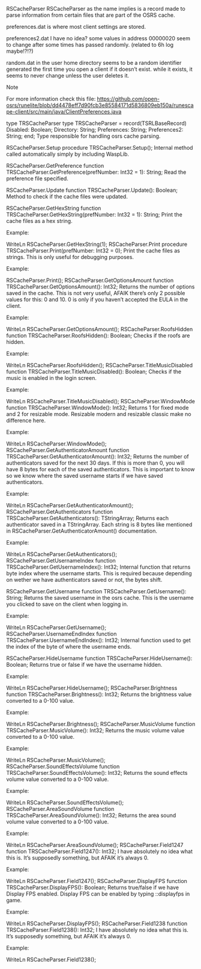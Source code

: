RSCacheParser
RSCacheParser as the name implies is a record made to parse information from certain files that are part of the OSRS cache.

preferences.dat is where most client settings are stored.

preferences2.dat I have no idea? some values in address 00000020 seem to change after some times has passed randomly. (related to 6h log maybe!?!?)

random.dat in the user home directory seems to be a random identifier generated the first time you open a client if it doesn’t exist. while it exists, it seems to never change unless the user deletes it.

Note

For more information check this file: https://github.com/open-osrs/runelite/blob/dd4478eff7d90fcb3e85584171d5836809eb150a/runescape-client/src/main/java/ClientPreferences.java

type TRSCacheParser
type
  TRSCacheParser = record(TSRLBaseRecord)
    Disabled: Boolean;
    Directory: String;
    Preferences: String;
    Preferences2: String;
  end;
Type responsible for handling osrs cache parsing.

RSCacheParser.Setup
procedure TRSCacheParser.Setup();
Internal method called automatically simply by including WaspLib.

RSCacheParser.GetPreference
function TRSCacheParser.GetPreference(prefNumber: Int32 = 1): String;
Read the preference file specified.

RSCacheParser.Update
function TRSCacheParser.Update(): Boolean;
Method to check if the cache files were updated.

RSCacheParser.GetHexString
function TRSCacheParser.GetHexString(prefNumber: Int32 = 1): String;
Print the cache files as a hex string.

Example:

WriteLn RSCacheParser.GetHexString(1);
RSCacheParser.Print
procedure TRSCacheParser.Print(prefNumber: Int32 = 0);
Print the cache files as strings. This is only useful for debugging purposes.

Example:

RSCacheParser.Print();
RSCacheParser.GetOptionsAmount
function TRSCacheParser.GetOptionsAmount(): Int32;
Returns the number of options saved in the cache. This is not very useful, AFAIK there’s only 2 possible values for this: 0 and 10. 0 is only if you haven’t accepted the EULA in the client.

Example:

WriteLn RSCacheParser.GetOptionsAmount();
RSCacheParser.RoofsHidden
function TRSCacheParser.RoofsHidden(): Boolean;
Checks if the roofs are hidden.

Example:

WriteLn RSCacheParser.RoofsHidden();
RSCacheParser.TitleMusicDisabled
function TRSCacheParser.TitleMusicDisabled(): Boolean;
Checks if the music is enabled in the login screen.

Example:

WriteLn RSCacheParser.TitleMusicDisabled();
RSCacheParser.WindowMode
function TRSCacheParser.WindowMode(): Int32;
Returns 1 for fixed mode and 2 for resizable mode. Resizable modern and resizable classic make no difference here.

Example:

WriteLn RSCacheParser.WindowMode();
RSCacheParser.GetAuthenticatorAmount
function TRSCacheParser.GetAuthenticatorAmount(): Int32;
Returns the number of authenticators saved for the next 30 days. If this is more than 0, you will have 8 bytes for each of the saved authenticators. This is important to know so we know where the saved username starts if we have saved authenticators.

Example:

WriteLn RSCacheParser.GetAuthenticatorAmount();
RSCacheParser.GetAuthenticators
function TRSCacheParser.GetAuthenticators(): TStringArray;
Returns each authenticator saved in a TStringArray. Each string is 8 bytes like mentioned in RSCacheParser.GetAuthenticatorAmount() documentation.

Example:

WriteLn RSCacheParser.GetAuthenticators();
RSCacheParser.GetUsernameIndex
function TRSCacheParser.GetUsernameIndex(): Int32;
Internal function that returns byte index where the username starts. This is required because depending on wether we have authenticators saved or not, the bytes shift.

RSCacheParser.GetUsername
function TRSCacheParser.GetUsername(): String;
Returns the saved username in the osrs cache. This is the username you clicked to save on the client when logging in.

Example:

WriteLn RSCacheParser.GetUsername();
RSCacheParser.UsernameEndIndex
function TRSCacheParser.UsernameEndIndex(): Int32;
Internal function used to get the index of the byte of where the username ends.

RSCacheParser.HideUsername
function TRSCacheParser.HideUsername(): Boolean;
Returns true or false if we have the username hidden.

Example:

WriteLn RSCacheParser.HideUsername();
RSCacheParser.Brightness
function TRSCacheParser.Brightness(): Int32;
Returns the brightness value converted to a 0-100 value.

Example:

WriteLn RSCacheParser.Brightness();
RSCacheParser.MusicVolume
function TRSCacheParser.MusicVolume(): Int32;
Returns the music volume value converted to a 0-100 value.

Example:

WriteLn RSCacheParser.MusicVolume();
RSCacheParser.SoundEffectsVolume
function TRSCacheParser.SoundEffectsVolume(): Int32;
Returns the sound effects volume value converted to a 0-100 value.

Example:

WriteLn RSCacheParser.SoundEffectsVolume();
RSCacheParser.AreaSoundVolume
function TRSCacheParser.AreaSoundVolume(): Int32;
Returns the area sound volume value converted to a 0-100 value.

Example:

WriteLn RSCacheParser.AreaSoundVolume();
RSCacheParser.Field1247
function TRSCacheParser.Field1247(): Int32;
I have absolutely no idea what this is. It’s supposedly something, but AFAIK it’s always 0.

Example:

WriteLn RSCacheParser.Field1247();
RSCacheParser.DisplayFPS
function TRSCacheParser.DisplayFPS(): Boolean;
Returns true/false if we have Display FPS enabled. Display FPS can be enabled by typing ::displayfps in game.

Example:

WriteLn RSCacheParser.DisplayFPS();
RSCacheParser.Field1238
function TRSCacheParser.Field1238(): Int32;
I have absolutely no idea what this is. It’s supposedly something, but AFAIK it’s always 0.

Example:

WriteLn RSCacheParser.Field1238();